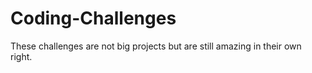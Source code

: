 # Coding-Challenges
These challenges are not big projects but are still amazing in their own right.
